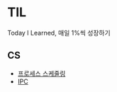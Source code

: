 # TIL
Today I Learned, 매일 1%씩 성장하기

## CS
* [프로세스 스케줄링](https://github.com/seongit/TIL/blob/main/CS/%ED%94%84%EB%A1%9C%EC%84%B8%EC%8A%A4%20%EC%8A%A4%EC%BC%80%EC%A4%84%EB%A7%81.md)
* [IPC](https://github.com/seongit/TIL/blob/main/CS/IPC.md)

